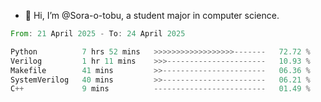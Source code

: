 - 👋 Hi, I’m @Sora-o-tobu, a student major in computer science.

<!--START_SECTION:waka-->

```rust
From: 21 April 2025 - To: 24 April 2025

Python          7 hrs 52 mins   >>>>>>>>>>>>>>>>>>-------   72.72 %
Verilog         1 hr 11 mins    >>>----------------------   10.93 %
Makefile        41 mins         >>-----------------------   06.36 %
SystemVerilog   40 mins         >>-----------------------   06.21 %
C++             9 mins          -------------------------   01.49 %
```

<!--END_SECTION:waka-->

<!---
<img align='center' src='https://raw.githubusercontent.com/Sora-o-tobu/Sora-o-tobu/main/OneLastSora.png' width='410px'>
--->
<!---
Sora-o-tobu/Sora-o-tobu is a ✨ special ✨ repository because its `README.md` (this file) appears on your GitHub profile.
You can click the Preview link to take a look at your changes.
--->

